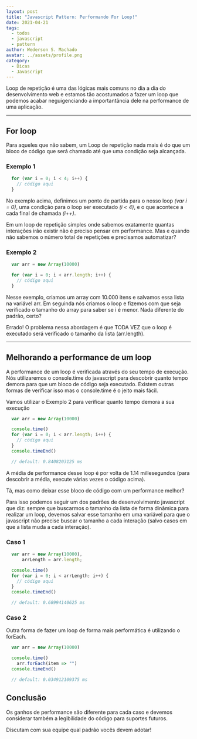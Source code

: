 ```yaml
---
layout: post
title: "Javascript Pattern: Performando For Loop!"
date: 2021-04-21
tags:
  - todos
  - javascript
  - pattern
author: Wederson S. Machado
avatar: ../assets/profile.png
category: 
  - Dicas
  - Javascript
---
```


Loop de repetição é uma das lógicas mais comuns no dia a dia do desenvolvimento web e estamos tão acostumados a fazer um loop que podemos acabar neguigenciando a importantância dele na performance de uma aplicação.

---

## For loop
Para aqueles que não sabem, um Loop de repetição nada mais é do que um bloco de código que será chamado até que uma condição seja alcançada.

### Exemplo 1

``` javascript
  for (var i = 0; i < 4; i++) {
    // código aqui
  }
```

No exemplo acima, definimos um ponto de partida para o nosso loop *(var i = 0)*, uma condição para o loop ser executado *(i < 4)*, e o que acontece a cada final de chamada *(i++)*.

Em um loop de repetição simples onde sabemos exatamente quantas interações irão existir não é preciso pensar em performance. Mas e quando não sabemos o número total de repetições e precisamos automatizar?

### Exemplo 2

``` javascript
  var arr = new Array(10000)

  for (var i = 0; i < arr.length; i++) {
    // código aqui
  }
```

Nesse exemplo, criamos um array com 10.000 itens e salvamos essa lista na variável arr. Em seguinda nós criamos o loop e fizemos com que seja verificado o tamanho do array para saber se i é menor. Nada diferente do padrão, certo?

Errado! O problema nessa abordagem é que TODA VEZ que o loop é executado será verificado o tamanho da lista (arr.length).

---

## Melhorando a performance de um loop

A performance de um loop é verificada através do seu tempo de execução. Nós utilizaremos o console.time do javascript para descobrir quanto tempo demora para que um bloco de código seja executado. Existem outras formas de verificar isso mas o console.time é o jeito mais fácil.

Vamos utilizar o Exemplo 2 para verificar quanto tempo demora a sua execução

``` javascript
  var arr = new Array(10000)

  console.time()
  for (var i = 0; i < arr.length; i++) {
    // código aqui
  }
  console.timeEnd()

  // default: 0.8408203125 ms
```

A média de performance desse loop é por volta de 1.14 millesegundos (para descobrir a média, execute várias vezes o código acima).

Tá, mas como deixar esse bloco de código com um performance melhor?

Para isso podemos seguir um dos padrões de desenvolvimento javascript que diz: sempre que buscarmos o tamanho da lista de forma dinâmica para realizar um loop, devemos salvar esse tamanho em uma variável para que o javascript não precise buscar o tamanho a cada interação (salvo casos em que a lista muda a cada interação).

### Caso 1

``` javascript
  var arr = new Array(10000),
      arrLength = arr.length;

  console.time()
  for (var i = 0; i < arrLength; i++) {
    // código aqui
  }
  console.timeEnd()

  // default: 0.68994140625 ms
```

### Caso 2

Outra forma de fazer um loop de forma mais performática é utilizando o forEach.

``` javascript
  var arr = new Array(10000)

  console.time()
    arr.forEach(item => "")
  console.timeEnd()

  // default: 0.034912109375 ms
```

## Conclusão
Os ganhos de performance são diferente para cada caso e devemos considerar também a legibilidade do código para suportes futuros.

Discutam com sua equipe qual padrão vocês devem adotar!



